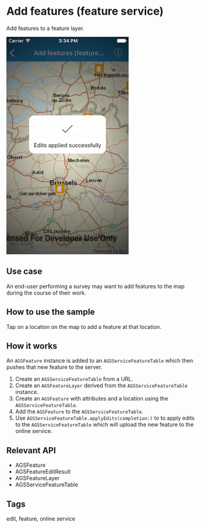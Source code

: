 # Add features (feature service)

Add features to a feature layer.

![Add features (feature service) sample](add-features-feature-service.png)

## Use case

An end-user performing a survey may want to add features to the map during the course of their work.

## How to use the sample

Tap on a location on the map to add a feature at that location.

## How it works

An `AGSFeature` instance is added to an `AGSServiceFeatureTable` which then pushes that new feature to the server.

1. Create an `AGSServiceFeatureTable` from a URL.
2. Create an `AGSFeatureLayer` derived from the `AGSServiceFeatureTable` instance.
3. Create an `AGSFeature` with attributes and a location using the `AGSServiceFeatureTable`.
4. Add the `AGSFeature` to the `AGSServiceFeatureTable`.
5. Use `AGSServiceFeatureTable.applyEdits(completion:)` to to apply edits to the `AGSServiceFeatureTable` which will upload the new feature to the online service.

## Relevant API

* AGSFeature
* AGSFeatureEditResult
* AGSFeatureLayer
* AGSServiceFeatureTable

## Tags

edit, feature, online service
